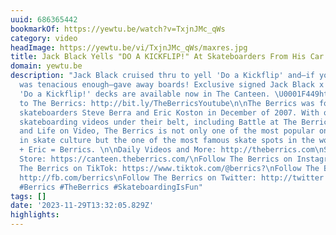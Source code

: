 ```yaml
---
uuid: 686365442
bookmarkOf: https://yewtu.be/watch?v=TxjnJMc_qWs
category: video
headImage: https://yewtu.be/vi/TxjnJMc_qWs/maxres.jpg
title: Jack Black Yells "DO A KICKFLIP!" At Skateboarders From His Car
domain: yewtu.be
description: "Jack Black cruised thru to yell 'Do a Kickflip' and—if your kickflip
  was tenacious enough—gave away boards! Exclusive signed Jack Black x The Berrics
  'Do a Kickflip!' decks are available now in The Canteen. \U0001F449https://canteen.theberrics.com/\n\nSubscribe
  to The Berrics: http://bit.ly/TheBerricsYoutube\n\nThe Berrics was founded by professional
  skateboarders Steve Berra and Eric Koston in December of 2007. With over 10,000
  skateboarding videos under their belt, including Battle at The Berrics, Do A Kickflip
  and Life on Video, The Berrics is not only one of the most popular online platforms
  in skate culture but the one of the most famous skate spots in the world. Berra
  + Eric = Berrics. \n\nDaily Videos and More: http://theberrics.com\nShop our Online
  Store: https://canteen.theberrics.com/\nFollow The Berrics on Instagram: http://instagram.com/berrics\nFollow
  The Berrics on TikTok: https://www.tiktok.com/@berrics?\nFollow The Berrics on Facebook:
  http://fb.com/berrics\nFollow The Berrics on Twitter: http://twitter.com/berrics\n\n#Skateboarding
  #Berrics #TheBerrics #SkateboardingIsFun"
tags: []
date: '2023-11-29T13:32:05.829Z'
highlights:
---
```



